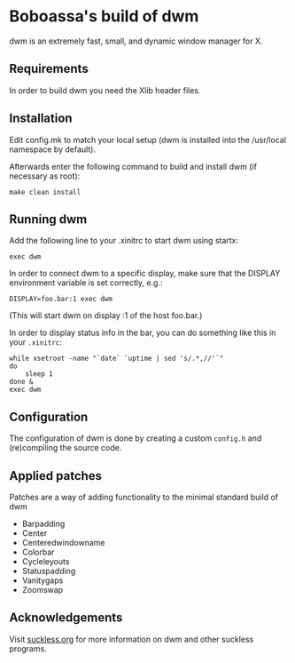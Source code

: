# Boboassa's build of dwm

dwm is an extremely fast, small, and dynamic window manager for X.


## Requirements

In order to build dwm you need the Xlib header files.


## Installation

Edit config.mk to match your local setup (dwm is installed into
the /usr/local namespace by default).

Afterwards enter the following command to build and install dwm (if
necessary as root):

`make clean install`


## Running dwm

Add the following line to your .xinitrc to start dwm using startx:

`exec dwm`

In order to connect dwm to a specific display, make sure that
the DISPLAY environment variable is set correctly, e.g.:

`DISPLAY=foo.bar:1 exec dwm`

(This will start dwm on display :1 of the host foo.bar.)

In order to display status info in the bar, you can do something
like this in your `.xinitrc`:

```
while xsetroot -name "`date` `uptime | sed 's/.*,//'`"
do
    sleep 1
done &
exec dwm
```

## Configuration

The configuration of dwm is done by creating a custom `config.h`
and (re)compiling the source code.


## Applied patches

Patches are a way of adding functionality to the minimal standard build of dwm

- Barpadding
- Center
- Centeredwindowname
- Colorbar
- Cycleleyouts
- Statuspadding
- Vanitygaps
- Zoomswap


## Acknowledgements

Visit [suckless.org](https://dwm.suckless.org/) for more information on dwm
and other suckless programs.
